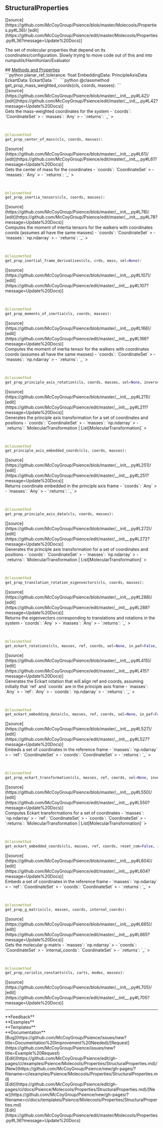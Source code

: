 ## <a id="Psience.Molecools.Properties.StructuralProperties">StructuralProperties</a> 

<div class="docs-source-link" markdown="1">
[[source](https://github.com/McCoyGroup/Psience/blob/master/Molecools/Properties.py#L36)/
[edit](https://github.com/McCoyGroup/Psience/edit/master/Molecools/Properties.py#L36?message=Update%20Docs)]
</div>

The set of molecular properties that depend on its coordinates/configuration.
Slowly trying to move code out of this and into numputils/Hamiltonian/Evaluator







<div class="collapsible-section">
 <div class="collapsible-section collapsible-section-header" markdown="1">
## <a class="collapse-link" data-toggle="collapse" href="#methods" markdown="1"> Methods and Properties</a> <a class="float-right" data-toggle="collapse" href="#methods"><i class="fa fa-chevron-down"></i></a>
 </div>
 <div class="collapsible-section collapsible-section-body collapse show" id="methods" markdown="1">
 ```python
planar_ref_tolerance: float
EmbeddingData: PrincipleAxisData
EckartData: EckartData
```
<a id="Psience.Molecools.Properties.StructuralProperties.get_prop_mass_weighted_coords" class="docs-object-method">&nbsp;</a> 
```python
@classmethod
get_prop_mass_weighted_coords(cls, coords, masses): 
```
<div class="docs-source-link" markdown="1">
[[source](https://github.com/McCoyGroup/Psience/blob/master/__init__.py#L42)/
[edit](https://github.com/McCoyGroup/Psience/edit/master/__init__.py#L42?message=Update%20Docs)]
</div>
Gets the mass-weighted coordinates for the system
  - `coords`: `CoordinateSet`
    > 
  - `masses`: `Any`
    > 
  - `:returns`: `_`
    >


<a id="Psience.Molecools.Properties.StructuralProperties.get_prop_center_of_mass" class="docs-object-method">&nbsp;</a> 
```python
@classmethod
get_prop_center_of_mass(cls, coords, masses): 
```
<div class="docs-source-link" markdown="1">
[[source](https://github.com/McCoyGroup/Psience/blob/master/__init__.py#L61)/
[edit](https://github.com/McCoyGroup/Psience/edit/master/__init__.py#L61?message=Update%20Docs)]
</div>
Gets the center of mass for the coordinates
  - `coords`: `CoordinateSet`
    > 
  - `masses`: `Any`
    > 
  - `:returns`: `_`
    >


<a id="Psience.Molecools.Properties.StructuralProperties.get_prop_inertia_tensors" class="docs-object-method">&nbsp;</a> 
```python
@classmethod
get_prop_inertia_tensors(cls, coords, masses): 
```
<div class="docs-source-link" markdown="1">
[[source](https://github.com/McCoyGroup/Psience/blob/master/__init__.py#L78)/
[edit](https://github.com/McCoyGroup/Psience/edit/master/__init__.py#L78?message=Update%20Docs)]
</div>
Computes the moment of intertia tensors for the walkers with coordinates coords (assumes all have the same masses)
  - `coords`: `CoordinateSet`
    > 
  - `masses`: `np.ndarray`
    > 
  - `:returns`: `_`
    >


<a id="Psience.Molecools.Properties.StructuralProperties.get_prop_inertial_frame_derivatives" class="docs-object-method">&nbsp;</a> 
```python
@classmethod
get_prop_inertial_frame_derivatives(cls, crds, mass, sel=None): 
```
<div class="docs-source-link" markdown="1">
[[source](https://github.com/McCoyGroup/Psience/blob/master/__init__.py#L107)/
[edit](https://github.com/McCoyGroup/Psience/edit/master/__init__.py#L107?message=Update%20Docs)]
</div>


<a id="Psience.Molecools.Properties.StructuralProperties.get_prop_moments_of_inertia" class="docs-object-method">&nbsp;</a> 
```python
@classmethod
get_prop_moments_of_inertia(cls, coords, masses): 
```
<div class="docs-source-link" markdown="1">
[[source](https://github.com/McCoyGroup/Psience/blob/master/__init__.py#L166)/
[edit](https://github.com/McCoyGroup/Psience/edit/master/__init__.py#L166?message=Update%20Docs)]
</div>
Computes the moment of inertia tensor for the walkers with coordinates coords (assumes all have the same masses)
  - `coords`: `CoordinateSet`
    > 
  - `masses`: `np.ndarray`
    > 
  - `:returns`: `_`
    >


<a id="Psience.Molecools.Properties.StructuralProperties.get_prop_principle_axis_rotation" class="docs-object-method">&nbsp;</a> 
```python
@classmethod
get_prop_principle_axis_rotation(cls, coords, masses, sel=None, inverse=False): 
```
<div class="docs-source-link" markdown="1">
[[source](https://github.com/McCoyGroup/Psience/blob/master/__init__.py#L211)/
[edit](https://github.com/McCoyGroup/Psience/edit/master/__init__.py#L211?message=Update%20Docs)]
</div>
Generates the principle axis transformation for a set of coordinates and positions
  - `coords`: `CoordinateSet`
    > 
  - `masses`: `np.ndarray`
    > 
  - `:returns`: `MolecularTransformation | List[MolecularTransformation]`
    >


<a id="Psience.Molecools.Properties.StructuralProperties.get_principle_axis_embedded_coords" class="docs-object-method">&nbsp;</a> 
```python
@classmethod
get_principle_axis_embedded_coords(cls, coords, masses): 
```
<div class="docs-source-link" markdown="1">
[[source](https://github.com/McCoyGroup/Psience/blob/master/__init__.py#L251)/
[edit](https://github.com/McCoyGroup/Psience/edit/master/__init__.py#L251?message=Update%20Docs)]
</div>
Returns coordinate embedded in the principle axis frame
  - `coords`: `Any`
    > 
  - `masses`: `Any`
    > 
  - `:returns`: `_`
    >


<a id="Psience.Molecools.Properties.StructuralProperties.get_prop_principle_axis_data" class="docs-object-method">&nbsp;</a> 
```python
@classmethod
get_prop_principle_axis_data(cls, coords, masses): 
```
<div class="docs-source-link" markdown="1">
[[source](https://github.com/McCoyGroup/Psience/blob/master/__init__.py#L272)/
[edit](https://github.com/McCoyGroup/Psience/edit/master/__init__.py#L272?message=Update%20Docs)]
</div>
Generates the principle axis transformation for a set of coordinates and positions
  - `coords`: `CoordinateSet`
    > 
  - `masses`: `np.ndarray`
    > 
  - `:returns`: `MolecularTransformation | List[MolecularTransformation]`
    >


<a id="Psience.Molecools.Properties.StructuralProperties.get_prop_translation_rotation_eigenvectors" class="docs-object-method">&nbsp;</a> 
```python
@classmethod
get_prop_translation_rotation_eigenvectors(cls, coords, masses): 
```
<div class="docs-source-link" markdown="1">
[[source](https://github.com/McCoyGroup/Psience/blob/master/__init__.py#L288)/
[edit](https://github.com/McCoyGroup/Psience/edit/master/__init__.py#L288?message=Update%20Docs)]
</div>
Returns the eigenvectors corresponding to translations and rotations
in the system
  - `coords`: `Any`
    > 
  - `masses`: `Any`
    > 
  - `:returns`: `_`
    >


<a id="Psience.Molecools.Properties.StructuralProperties.get_eckart_rotations" class="docs-object-method">&nbsp;</a> 
```python
@classmethod
get_eckart_rotations(cls, masses, ref, coords, sel=None, in_paf=False, planar_ref_tolerance=None, proper_rotation=False): 
```
<div class="docs-source-link" markdown="1">
[[source](https://github.com/McCoyGroup/Psience/blob/master/__init__.py#L415)/
[edit](https://github.com/McCoyGroup/Psience/edit/master/__init__.py#L415?message=Update%20Docs)]
</div>
Generates the Eckart rotation that will align ref and coords, assuming initially that `ref` and `coords` are
in the principle axis frame
  - `masses`: `Any`
    > 
  - `ref`: `Any`
    > 
  - `coords`: `np.ndarray`
    > 
  - `:returns`: `_`
    >


<a id="Psience.Molecools.Properties.StructuralProperties.get_eckart_embedding_data" class="docs-object-method">&nbsp;</a> 
```python
@classmethod
get_eckart_embedding_data(cls, masses, ref, coords, sel=None, in_paf=False, planar_ref_tolerance=None, proper_rotation=False): 
```
<div class="docs-source-link" markdown="1">
[[source](https://github.com/McCoyGroup/Psience/blob/master/__init__.py#L527)/
[edit](https://github.com/McCoyGroup/Psience/edit/master/__init__.py#L527?message=Update%20Docs)]
</div>
Embeds a set of coordinates in the reference frame
  - `masses`: `np.ndarray`
    > 
  - `ref`: `CoordinateSet`
    > 
  - `coords`: `CoordinateSet`
    > 
  - `:returns`: `_`
    >


<a id="Psience.Molecools.Properties.StructuralProperties.get_prop_eckart_transformation" class="docs-object-method">&nbsp;</a> 
```python
@classmethod
get_prop_eckart_transformation(cls, masses, ref, coords, sel=None, inverse=False, reset_com=False, planar_ref_tolerance=None, proper_rotation=False): 
```
<div class="docs-source-link" markdown="1">
[[source](https://github.com/McCoyGroup/Psience/blob/master/__init__.py#L550)/
[edit](https://github.com/McCoyGroup/Psience/edit/master/__init__.py#L550?message=Update%20Docs)]
</div>
Computes Eckart transformations for a set of coordinates
  - `masses`: `np.ndarray`
    > 
  - `ref`: `CoordinateSet`
    > 
  - `coords`: `CoordinateSet`
    > 
  - `:returns`: `MolecularTransformation | List[MolecularTransformation]`
    >


<a id="Psience.Molecools.Properties.StructuralProperties.get_eckart_embedded_coords" class="docs-object-method">&nbsp;</a> 
```python
@classmethod
get_eckart_embedded_coords(cls, masses, ref, coords, reset_com=False, in_paf=False, sel=None, planar_ref_tolerance=None, proper_rotation=False): 
```
<div class="docs-source-link" markdown="1">
[[source](https://github.com/McCoyGroup/Psience/blob/master/__init__.py#L604)/
[edit](https://github.com/McCoyGroup/Psience/edit/master/__init__.py#L604?message=Update%20Docs)]
</div>
Embeds a set of coordinates in the reference frame
  - `masses`: `np.ndarray`
    > 
  - `ref`: `CoordinateSet`
    > 
  - `coords`: `CoordinateSet`
    > 
  - `:returns`: `_`
    >


<a id="Psience.Molecools.Properties.StructuralProperties.get_prop_g_matrix" class="docs-object-method">&nbsp;</a> 
```python
@classmethod
get_prop_g_matrix(cls, masses, coords, internal_coords): 
```
<div class="docs-source-link" markdown="1">
[[source](https://github.com/McCoyGroup/Psience/blob/master/__init__.py#L665)/
[edit](https://github.com/McCoyGroup/Psience/edit/master/__init__.py#L665?message=Update%20Docs)]
</div>
Gets the molecular g-matrix
  - `masses`: `np.ndarray`
    > 
  - `coords`: `CoordinateSet`
    > 
  - `internal_coords`: `CoordinateSet`
    > 
  - `:returns`: `_`
    >


<a id="Psience.Molecools.Properties.StructuralProperties.get_prop_coriolis_constants" class="docs-object-method">&nbsp;</a> 
```python
@classmethod
get_prop_coriolis_constants(cls, carts, modes, masses): 
```
<div class="docs-source-link" markdown="1">
[[source](https://github.com/McCoyGroup/Psience/blob/master/__init__.py#L705)/
[edit](https://github.com/McCoyGroup/Psience/edit/master/__init__.py#L705?message=Update%20Docs)]
</div>
 </div>
</div>












---


<div markdown="1" class="text-secondary">
<div class="container">
  <div class="row">
   <div class="col" markdown="1">
**Feedback**   
</div>
   <div class="col" markdown="1">
**Examples**   
</div>
   <div class="col" markdown="1">
**Templates**   
</div>
   <div class="col" markdown="1">
**Documentation**   
</div>
   <div class="col" markdown="1">
   
</div>
   <div class="col" markdown="1">
   
</div>
   <div class="col" markdown="1">
   
</div>
</div>
  <div class="row">
   <div class="col" markdown="1">
[Bug](https://github.com/McCoyGroup/Psience/issues/new?title=Documentation%20Improvement%20Needed)/[Request](https://github.com/McCoyGroup/Psience/issues/new?title=Example%20Request)   
</div>
   <div class="col" markdown="1">
[Edit](https://github.com/McCoyGroup/Psience/edit/gh-pages/ci/examples/Psience/Molecools/Properties/StructuralProperties.md)/[New](https://github.com/McCoyGroup/Psience/new/gh-pages/?filename=ci/examples/Psience/Molecools/Properties/StructuralProperties.md)   
</div>
   <div class="col" markdown="1">
[Edit](https://github.com/McCoyGroup/Psience/edit/gh-pages/ci/docs/Psience/Molecools/Properties/StructuralProperties.md)/[New](https://github.com/McCoyGroup/Psience/new/gh-pages/?filename=ci/docs/templates/Psience/Molecools/Properties/StructuralProperties.md)   
</div>
   <div class="col" markdown="1">
[Edit](https://github.com/McCoyGroup/Psience/edit/master/Molecools/Properties.py#L36?message=Update%20Docs)   
</div>
   <div class="col" markdown="1">
   
</div>
   <div class="col" markdown="1">
   
</div>
   <div class="col" markdown="1">
   
</div>
</div>
</div>
</div>